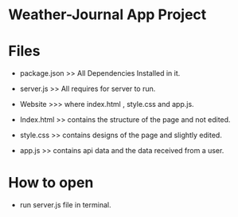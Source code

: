 # Weather-Journal App Project



# Files
- package.json >> All Dependencies Installed in it.

- server.js >> All requires for server to run.

- Website >>> where index.html , style.css and app.js.

- Index.html >> contains the structure of the page and not edited.

- style.css >> contains designs of the page and slightly edited.

- app.js >> contains api data and the data received from a user.




# How to open 
- run server.js file in terminal.
